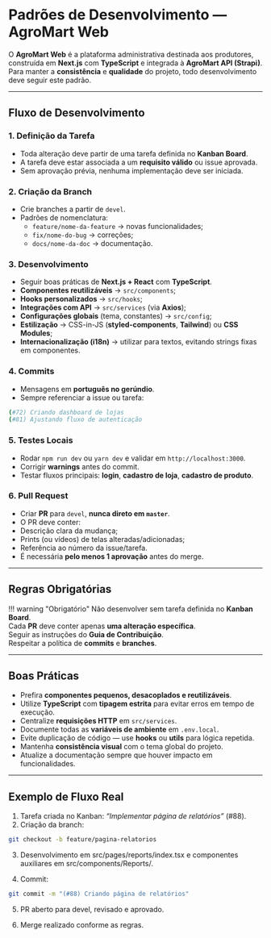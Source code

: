 # Padrões de Desenvolvimento — AgroMart Web

O **AgroMart Web** é a plataforma administrativa destinada aos produtores, construída em **Next.js** com **TypeScript** e integrada à **AgroMart API (Strapi)**.  
Para manter a **consistência** e **qualidade** do projeto, todo desenvolvimento deve seguir este padrão.

---

## Fluxo de Desenvolvimento

### 1. Definição da Tarefa
- Toda alteração deve partir de uma tarefa definida no **Kanban Board**.  
- A tarefa deve estar associada a um **requisito válido** ou issue aprovada.  
- Sem aprovação prévia, nenhuma implementação deve ser iniciada.  

### 2. Criação da Branch
- Crie branches a partir de `devel`.  
- Padrões de nomenclatura:  
  - `feature/nome-da-feature` → novas funcionalidades;  
  - `fix/nome-do-bug` → correções;  
  - `docs/nome-da-doc` → documentação.  

### 3. Desenvolvimento
- Seguir boas práticas de **Next.js + React** com **TypeScript**.  
- **Componentes reutilizáveis** → `src/components`;  
- **Hooks personalizados** → `src/hooks`;  
- **Integrações com API** → `src/services` (via **Axios**);  
- **Configurações globais** (tema, constantes) → `src/config`;  
- **Estilização** → CSS-in-JS (**styled-components**, **Tailwind**) ou **CSS Modules**;  
- **Internacionalização (i18n)** → utilizar para textos, evitando strings fixas em componentes.  

### 4. Commits
- Mensagens em **português no gerúndio**.  
- Sempre referenciar a issue ou tarefa:  

```bash
(#72) Criando dashboard de lojas
(#81) Ajustando fluxo de autenticação
```

### 5. Testes Locais
- Rodar `npm run dev` ou `yarn dev` e validar em `http://localhost:3000`.  
- Corrigir **warnings** antes do commit.  
- Testar fluxos principais: **login**, **cadastro de loja**, **cadastro de produto**.  

### 6. Pull Request
- Criar **PR** para `devel`, **nunca direto em `master`**.  
- O PR deve conter:
- Descrição clara da mudança;  
- Prints (ou vídeos) de telas alteradas/adicionadas;  
- Referência ao número da issue/tarefa.  
- É necessária **pelo menos 1 aprovação** antes do merge.  

---

## Regras Obrigatórias

!!! warning "Obrigatório"
    Não desenvolver sem tarefa definida no **Kanban Board**.  
    Cada **PR** deve conter apenas **uma alteração específica**.  
    Seguir as instruções do **Guia de Contribuição**.  
    Respeitar a política de **commits** e **branches**.

---

## Boas Práticas

- Prefira **componentes pequenos, desacoplados e reutilizáveis**.  
- Utilize **TypeScript** com **tipagem estrita** para evitar erros em tempo de execução.  
- Centralize **requisições HTTP** em `src/services`.  
- Documente todas as **variáveis de ambiente** em `.env.local`.  
- Evite duplicação de código — use **hooks** ou **utils** para lógica repetida.  
- Mantenha **consistência visual** com o tema global do projeto.  
- Atualize a documentação sempre que houver impacto em funcionalidades.  

---

## Exemplo de Fluxo Real

1. Tarefa criada no Kanban: *“Implementar página de relatórios”* (#88).  
2. Criação da branch:  
 ```bash
 git checkout -b feature/pagina-relatorios
 ```
3. Desenvolvimento em src/pages/reports/index.tsx e componentes auxiliares em src/components/Reports/.

4. Commit:

```bash
git commit -m "(#88) Criando página de relatórios"
```

5. PR aberto para devel, revisado e aprovado.

6. Merge realizado conforme as regras.